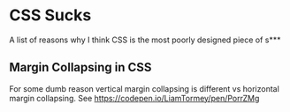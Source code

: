 # CSS Sucks

A list of reasons why I think CSS is the most poorly designed piece of s*** 

## Margin Collapsing in CSS

For some dumb reason vertical margin collapsing is different vs horizontal margin collapsing. See https://codepen.io/LiamTormey/pen/PorrZMg
